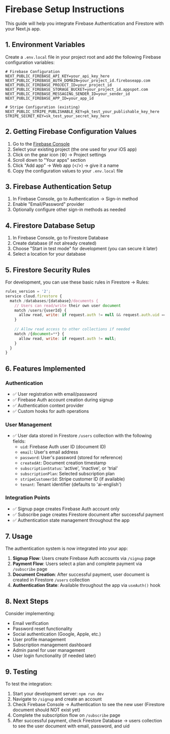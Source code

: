 # Firebase Setup Instructions

This guide will help you integrate Firebase Authentication and Firestore with your Next.js app.

## 1. Environment Variables

Create a `.env.local` file in your project root and add the following Firebase configuration variables:

```env
# Firebase Configuration
NEXT_PUBLIC_FIREBASE_API_KEY=your_api_key_here
NEXT_PUBLIC_FIREBASE_AUTH_DOMAIN=your_project_id.firebaseapp.com
NEXT_PUBLIC_FIREBASE_PROJECT_ID=your_project_id
NEXT_PUBLIC_FIREBASE_STORAGE_BUCKET=your_project_id.appspot.com
NEXT_PUBLIC_FIREBASE_MESSAGING_SENDER_ID=your_sender_id
NEXT_PUBLIC_FIREBASE_APP_ID=your_app_id

# Stripe Configuration (existing)
NEXT_PUBLIC_STRIPE_PUBLISHABLE_KEY=pk_test_your_publishable_key_here
STRIPE_SECRET_KEY=sk_test_your_secret_key_here
```

## 2. Getting Firebase Configuration Values

1. Go to the [Firebase Console](https://console.firebase.google.com/)
2. Select your existing project (the one used for your iOS app)
3. Click on the gear icon (⚙️) → Project settings
4. Scroll down to "Your apps" section
5. Click "Add app" → Web app (</>) → give it a name
6. Copy the configuration values to your `.env.local` file

## 3. Firebase Authentication Setup

1. In Firebase Console, go to Authentication → Sign-in method
2. Enable "Email/Password" provider
3. Optionally configure other sign-in methods as needed

## 4. Firestore Database Setup

1. In Firebase Console, go to Firestore Database
2. Create database (if not already created)
3. Choose "Start in test mode" for development (you can secure it later)
4. Select a location for your database

## 5. Firestore Security Rules

For development, you can use these basic rules in Firestore → Rules:

```javascript
rules_version = '2';
service cloud.firestore {
  match /databases/{database}/documents {
    // Users can read/write their own user document
    match /users/{userId} {
      allow read, write: if request.auth != null && request.auth.uid == userId;
    }
    
    // Allow read access to other collections if needed
    match /{document=**} {
      allow read, write: if request.auth != null;
    }
  }
}
```

## 6. Features Implemented

### Authentication
- ✅ User registration with email/password
- ✅ Firebase Auth account creation during signup
- ✅ Authentication context provider
- ✅ Custom hooks for auth operations

### User Management
- ✅ User data stored in Firestore `/users` collection with the following fields:
  - `uid`: Firebase Auth user ID (document ID)
  - `email`: User's email address
  - `password`: User's password (stored for reference)
  - `createdAt`: Document creation timestamp
  - `subscriptionStatus`: 'active', 'inactive', or 'trial'
  - `subscriptionPlan`: Selected subscription plan
  - `stripeCustomerId`: Stripe customer ID (if available)
  - `tenant`: Tenant identifier (defaults to 'ai-english')

### Integration Points
- ✅ Signup page creates Firebase Auth account only
- ✅ Subscribe page creates Firestore document after successful payment
- ✅ Authentication state management throughout the app

## 7. Usage

The authentication system is now integrated into your app:

1. **Signup Flow**: Users create Firebase Auth accounts via `/signup` page
2. **Payment Flow**: Users select a plan and complete payment via `/subscribe` page
3. **Document Creation**: After successful payment, user document is created in Firestore `/users` collection
4. **Authentication State**: Available throughout the app via `useAuth()` hook

## 8. Next Steps

Consider implementing:
- Email verification
- Password reset functionality
- Social authentication (Google, Apple, etc.)
- User profile management
- Subscription management dashboard
- Admin panel for user management
- User login functionality (if needed later)

## 9. Testing

To test the integration:
1. Start your development server: `npm run dev`
2. Navigate to `/signup` and create an account
3. Check Firebase Console → Authentication to see the new user (Firestore document should NOT exist yet)
4. Complete the subscription flow on `/subscribe` page
5. After successful payment, check Firestore Database → users collection to see the user document with email, password, and uid
